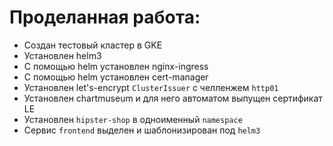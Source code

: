 # Проделанная работа:
  - Создан тестовый кластер в GKE
  - Установлен helm3 
  - С помощью helm установлен nginx-ingress
  - С помощью helm установлен cert-manager
  - Установлен let's-encrypt `ClusterIssuer` с челленжем `http01`
  - Установлен chartmuseum и для него автоматом выпущен сертификат LE
  - Установлен `hipster-shop` в одноименный `namespace`
  - Сервис `frontend` выделен и шаблонизирован под `helm3`
  